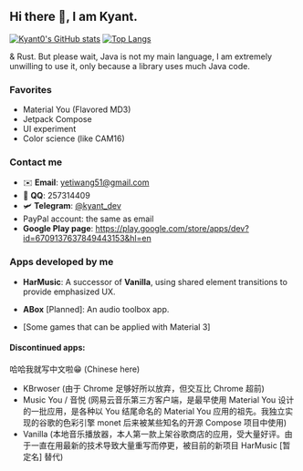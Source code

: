 ## Hi there 👋, I am Kyant.

[![Kyant0's GitHub stats](https://github-readme-stats.vercel.app/api?username=Kyant0)](https://github.com/Kyant0/github-readme-stats) 
[![Top Langs](https://github-readme-stats.vercel.app/api/top-langs/?username=Kyant0)](https://github.com/Kyant0/github-readme-stats) 

& Rust. But please wait, Java is not my main language, I am extremely unwilling to use it, only because a library uses much Java code.

### Favorites

- Material You (Flavored MD3)
- Jetpack Compose
- UI experiment
- Color science (like CAM16)

### Contact me

- ✉️ **Email**: yetiwang51@gmail.com
- 🐧 **QQ**: 257314409
- 🛩️ **Telegram**: [@kyant_dev](https://t.me/kyant_dev)
- PayPal account: the same as email
- **Google Play page**: https://play.google.com/store/apps/dev?id=6709137637849443153&hl=en

### Apps developed by me

- **HarMusic**: A successor of **Vanilla**, using shared element transitions to provide emphasized UX.

- **ABox** [Planned]: An audio toolbox app.

- [Some games that can be applied with Material 3]

#### Discontinued apps:

哈哈我就写中文啦😁 (Chinese here)

- KBrwoser (由于 Chrome 足够好所以放弃，但交互比 Chrome 超前)
- Music You / 音悦 (网易云音乐第三方客户端，是最早使用 Material You 设计的一批应用，是各种以 You 结尾命名的 Material You 应用的祖先。我独立实现的谷歌的色彩引擎 monet 后来被某些知名的开源 Compose 项目中使用)
- Vanilla (本地音乐播放器，本人第一款上架谷歌商店的应用，受大量好评。由于一直在用最新的技术导致大量重写而停更，被目前的新项目 HarMusic [暂定名] 替代)
